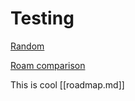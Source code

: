 # Testing

[Random](random_thoughts.md)

[Roam comparison](roam_comparison.md)

This is cool [[roadmap.md]]